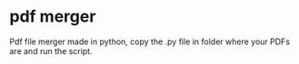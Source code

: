 # pdf merger
Pdf file merger made in python, copy the .py file in folder where your PDFs are and run the script.
